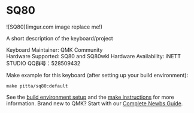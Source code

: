 # SQ80

![SQ80](imgur.com image replace me!)

A short description of the keyboard/project

Keyboard Maintainer: QMK Community  
Hardware Supported: SQ80 and SQ80wkl
Hardware Availability: iNETT STUDIO   QQ群号：528509432

Make example for this keyboard (after setting up your build environment):

    make pitta/sq80:default

See the [build environment setup](https://docs.qmk.fm/#/getting_started_build_tools) and the [make instructions](https://docs.qmk.fm/#/getting_started_make_guide) for more information. Brand new to QMK? Start with our [Complete Newbs Guide](https://docs.qmk.fm/#/newbs).
